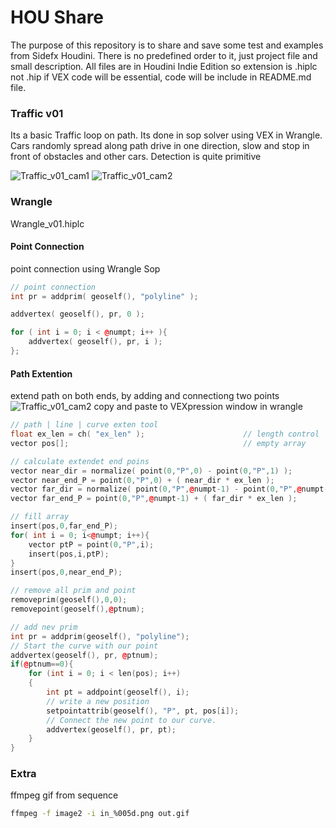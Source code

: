 # HOU Share
The purpose of this repository is to share and save some test and examples from
Sidefx Houdini. There is no predefined order to it, just project file and small description.
All files are in Houdini Indie Edition so extension is .hiplc  not .hip
if VEX code will be essential, code will be include in README.md file.

### Traffic v01
Its a basic Traffic loop on path. Its done in sop solver using VEX in Wrangle.
Cars randomly spread along path drive in one direction, slow and stop in front of obstacles and other cars.
Detection is quite primitive

![Traffic_v01_cam1](https://github.com/szawel/HOU_Share/blob/master/gif/Traffic_v01_cam1.gif)
![Traffic_v01_cam2](https://github.com/szawel/HOU_Share/blob/master/gif/Traffic_v01_cam2.gif)


### Wrangle
Wrangle_v01.hiplc

#### Point Connection
point connection using Wrangle Sop

```C++
// point connection
int pr = addprim( geoself(), "polyline" );

addvertex( geoself(), pr, 0 );

for ( int i = 0; i < @numpt; i++ ){
    addvertex( geoself(), pr, i );
};
```
#### Path Extention
extend path on both ends, by adding and connectiong two points
![Traffic_v01_cam2](https://github.com/szawel/HOU_Share/blob/master/gif/wrangle_path_extension.gif)
copy and paste to VEXpression window in wrangle
```C++
// path | line | curve exten tool
float ex_len = ch( "ex_len" );                      // length control
vector pos[];                                       // empty array

// calculate extendet end poins
vector near_dir = normalize( point(0,"P",0) - point(0,"P",1) );
vector near_end_P = point(0,"P",0) + ( near_dir * ex_len );
vector far_dir = normalize( point(0,"P",@numpt-1) - point(0,"P",@numpt-2) );
vector far_end_P = point(0,"P",@numpt-1) + ( far_dir * ex_len );

// fill array
insert(pos,0,far_end_P);
for( int i = 0; i<@numpt; i++){
    vector ptP = point(0,"P",i);
    insert(pos,i,ptP);
}
insert(pos,0,near_end_P);

// remove all prim and point
removeprim(geoself(),0,0);
removepoint(geoself(),@ptnum);

// add nev prim
int pr = addprim(geoself(), "polyline");
// Start the curve with our point
addvertex(geoself(), pr, @ptnum);
if(@ptnum==0){
    for (int i = 0; i < len(pos); i++)
    {
        int pt = addpoint(geoself(), i);
        // write a new position
        setpointattrib(geoself(), "P", pt, pos[i]);
        // Connect the new point to our curve.
        addvertex(geoself(), pr, pt);
    }
}
```


### Extra
ffmpeg gif from sequence
```Bash
ffmpeg -f image2 -i in_%005d.png out.gif
```
